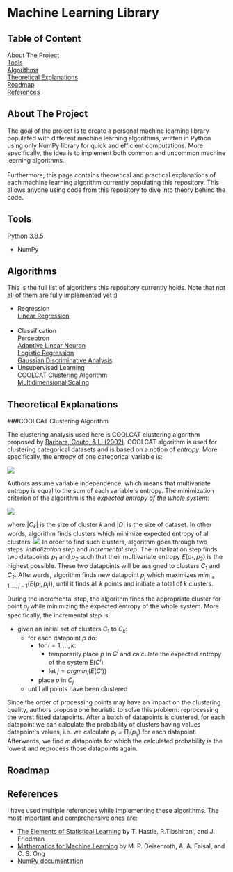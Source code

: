 # Machine Learning Library

## Table of Content
[About The Project](#goal)<br/>
[Tools](#tools)<br/>
[Algorithms](#algorithms)<br/>
[Theoretical Explanations](#theory)<br/>
[Roadmap](#roadmap)<br/>
[References](#references)<br/>

## About The Project <a name="goal"/>
The goal of the project is to create a personal machine learning library populated with different machine learning algorithms, written in Python using only NumPy library for quick and efficient computations. More specifically, the idea is to implement both common and uncommon machine learning algorithms.<br/><br/>
Furthermore, this page contains theoretical and practical explanations of each machine learning algorithm currently populating this repository. This allows anyone using code from this repository to dive into theory behind the code.


## Tools <a name="tools"/>
Python 3.8.5
-  NumPy



## Algorithms<a name="algorithms"/>
This is the full list of algorithms this repository currently holds. Note that not all of them are fully implemented yet :)
-  Regression<br/>
[Linear Regression](https://github.com/emirdemic/Machine-Learning-Library/blob/main/Regression/LinearRegression.py)<br/><br/>
-  Classification<br/>
[Perceptron](https://github.com/emirdemic/Machine-Learning-Library/blob/main/Classification/Perceptron.py)<br/>
[Adaptive Linear Neuron](https://github.com/emirdemic/Machine-Learning-Library/blob/main/Classification/AdaptiveLinearNeuron.py)<br/>
[Logistic Regression](https://github.com/emirdemic/Machine-Learning-Library/blob/main/Classification/LogisticRegression.py)<br/>
[Gaussian Discriminative Analysis](https://github.com/emirdemic/Machine-Learning-Library/blob/main/Classification/GaussianDiscriminantAnalysis.py)<br/>
-  Unsupervised Learning<br/>
[COOLCAT Clustering Algorithm](https://github.com/emirdemic/Machine-Learning-Library/blob/main/UnsupervisedLearning/COOLCAT.py)<br/>
[Multidimensional Scaling](https://github.com/emirdemic/Machine-Learning-Library/blob/main/UnsupervisedLearning/MDS.py)

## Theoretical Explanations<a name="theorys"/><br/>

###COOLCAT Clustering Algorithm<br/>


The clustering analysis used here is COOLCAT clustering algorithm proposed by 
[Barbara, Couto, & Li (2002)](https://dl.acm.org/doi/abs/10.1145/584792.584888). 
COOLCAT algorithm is used for clustering categorical datasets and is based on a notion of *entropy*. 
More specifically, the entropy of one categorical variable is:

<img src="https://render.githubusercontent.com/render/math?math=%5CLARGE%0A%5Cbegin%7Baligned%7D%0AE(X)%20%3D%20-%5Csum_%7Bx%20%5Cin%20S%7D%20p(x)log(p(x))%0A%5Cend%7Baligned%7D%0A">

Authors assume variable independence, which means that multivariate entropy is equal to
the sum of each variable's entropy. The minimization criterion of the algorithm is the *expected 
entropy of the whole system*:

<img src="https://render.githubusercontent.com/render/math?math=%5CLARGE%0A%5Cbegin%7Baligned%7D%0AE(C)%20%3D%20%5Csum_%7Bk%7D%20(%5Cfrac%7B%7CC_%7Bk%7D%7C%7D%7B%7CD%7C%7D(E(C_%7Bk%7D)))%0A%5Cend%7Baligned%7D%0A">

where $|C_{k}|$ is the size of cluster $k$ and $|D|$ is the size of dataset. 
In other words, algorithm finds clusters which minimize expected entropy of all clusters.
<img src="https://render.githubusercontent.com/render/math?math=%5CLARGE%0A%5Cbegin%7Baligned%7D%0AE(C)%20%3D%20%5Csum_%7Bk%7D%20(%5Cfrac%7B%7CC_%7Bk%7D%7C%7D%7B%7CD%7C%7D(E(C_%7Bk%7D)))%0A%5Cend%7Balign%7D%0A%0A">
In order to find such clusters, algorithm goes through two steps: *initialization step* and *incremental step*. 
The initialization step finds two datapoints $p_{1}$ and $p_{2}$ such that their multivariate entropy 
$E(p_{1}, p_{2})$ is the highest possible. These two datapoints will be assigned to clusters $C_{1}$ and $C_{2}$.
Afterwards, algorithm finds new datapoint $p_{j}$ which maximizes $min_{i=1,...,j-1}(E(p_{i}, p_{j}))$, 
until it finds all $k$ points and initiate a total of $k$ clusters.

During the incremental step, the algorithm finds the appropriate cluster for point $p_{j}$ while minimizing the 
expected entropy of the whole system. More specifically, the incremental step is:

* given an initial set of clusters $C_{1}$ to $C_{k}$:
  * for each datapoint $p$ do:
    * for $i = 1,...,k$:
      * temporarily place $p$ in $C^{i}$ and calculate the expected entropy of the system $E(C^{i})$
      * let $j = argmin_{i}(E(C^{i}))$
    * place $p$ in $C_{j}$
  * until all points have been clustered

Since the order of processing points may have an impact on the clustering quality, authors propose one heuristic
to solve this problem: reprocessing the worst fitted datapoints. After a batch of datapoints is clustered, for each
datapoint we can calculate the probability of clusters having values datapoint's values, i.e.
we calculate $p_{i} = \prod_{j} (p_{ij})$ for each datapoint. Afterwards, we find $m$ datapoints for which 
the calculated probability is the lowest and reprocess those datapoints again.


## Roadmap<a name="roadmap"/>



## References<a name="references"/>
I have used multiple references while implementing these algorithms. The most important and comprehensive ones are:
*  [The Elements of Statistical Learning]() by T. Hastie, R.Tibshirani, and J. Friedman
*  [Mathematics for Machine Learning]() by M. P. Deisenroth, A. A. Faisal, and C. S. Ong
*  [NumPy documentation]()
